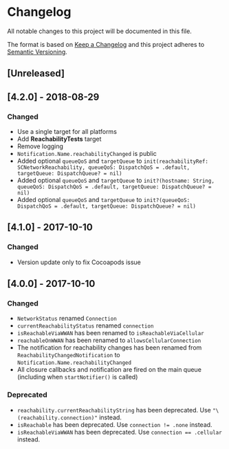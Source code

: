 
# Changelog
All notable changes to this project will be documented in this file.

The format is based on [Keep a Changelog](http://keepachangelog.com/en/1.0.0/)
and this project adheres to [Semantic Versioning](http://semver.org/spec/v2.0.0.html).

## [Unreleased]

## [4.2.0] - 2018-08-29
### Changed
- Use a single target for all platforms
- Add **ReachabilityTests** target
- Remove logging
- `Notification.Name.reachabilityChanged` is public
- Added optional `queueQoS`  and `targetQueue` to `init(reachabilityRef: SCNetworkReachability, queueQoS: DispatchQoS = .default, targetQueue: DispatchQueue? = nil)`
- Added optional `queueQoS`  and `targetQueue` to `init?(hostname: String, queueQoS: DispatchQoS = .default, targetQueue: DispatchQueue? = nil)`
- Added optional `queueQoS`  and `targetQueue` to `init?(queueQoS: DispatchQoS = .default, targetQueue: DispatchQueue? = nil)`


## [4.1.0] - 2017-10-10
### Changed

- Version update only to fix Cocoapods issue

## [4.0.0] - 2017-10-10
### Changed
- `NetworkStatus` renamed `Connection`
- `currentReachabilityStatus` renamed `connection`
- `isReachableViaWWAN` has been renamed to `isReachableViaCellular`
- `reachableOnWWAN` has been renamed to `allowsCellularConnection`
- The notification for reachability changes has been renamed from `ReachabilityChangedNotification` to `Notification.Name.reachabilityChanged`
- All closure callbacks and notification are fired on the main queue (including when `startNotifier()` is called)

### Deprecated
- `reachability.currentReachabilityString` has been deprecated. Use `"\(reachability.connection)"` instead.
- `isReachable` has been deprecated. Use `connection != .none` instead.
- `isReachableViaWWAN` has been deprecated. Use `connection == .cellular` instead.

